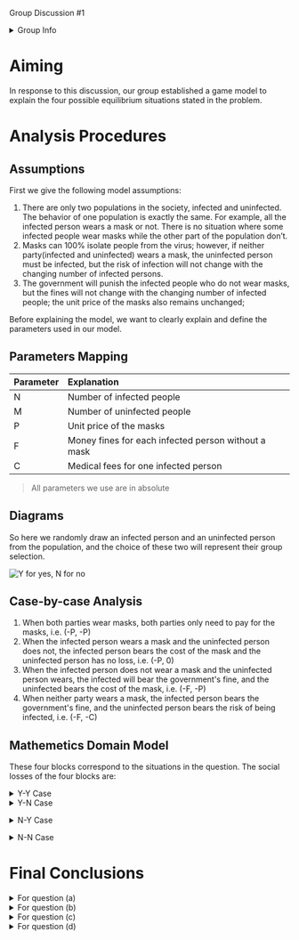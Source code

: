 Group Discussion #1
<details>
<summary>Group Info</summary>

## Name

Paul A. Samuelson

## Members

> Ziqing Ye 116010268

> Zhuoyu Zhou 116010330

> Zhenhong Zhai 117010369

> Siyi Lin 117010155
</details>

# Aiming

In response to this discussion, our group established a game model to explain the four possible equilibrium situations stated in the problem.

# Analysis Procedures

## Assumptions

First we give the following model assumptions:
1. There are only two populations in the society, infected and uninfected. The behavior of one population is exactly the same. For example, all the infected person wears a mask or not. There is no situation where some infected people wear masks while the other part of the population don’t.
2. Masks can 100% isolate people from the virus; however, if neither party(infected and uninfected) wears a mask, the uninfected person must be infected, but the risk of infection will not change with the changing number of infected persons.
3. The government will punish the infected people who do not wear masks, but the fines will not change with the changing number of infected people; the unit price of the masks also remains unchanged;

Before explaining the model, we want to clearly explain and define the parameters used in our model.

## Parameters Mapping

| Parameter | Explanation |
| :--- | :--- |
| N | Number of infected people |
| M | Number of uninfected people |
| P | Unit price of the masks |	
| F | Money fines for each infected person without a mask |
| C | Medical fees for one infected person |	
> All parameters we use are in absolute

## Diagrams

So here we randomly draw an infected person and an uninfected person from the population, and the choice of these two will represent their group selection.

<img src="D:\Linkeer365Blog\Linkeer365.github.io\source\_posts\ECO2011-讨论1\2020-03-01_171035.jpg" alt="Y for yes, N for no">
</img>

## Case-by-case Analysis

1. When both parties wear masks, both parties only need to pay for the masks, i.e. (-P, -P)
2. When the infected person wears a mask and the uninfected person does not, the infected person bears the cost of the mask and the uninfected person has no loss, i.e. (-P, 0)
3. When the infected person does not wear a mask and the uninfected person wears, the infected will bear the government's fine, and the uninfected bears the cost of the mask, i.e. (-F, -P)
4. When neither party wears a mask, the infected person bears the government's fine, and the uninfected person bears the risk of being infected, i.e. (-F, -C)

## Mathemetics Domain Model 

These four blocks correspond to the situations in the question. The social losses of the four blocks are:

<details><summary>Y-Y Case</summary> 

N * (-P) + M * (-P) = - (N + M) * P   —— (c)
</details>

<details><summary>Y-N Case</summary>

N * (-P) + M * 0 = - N * P   —— (a)</details>

<details><summary>N-Y Case</summary> 

 N * (-F) +  M * (-P)   —— (b) </details>

<details><summary>N-N Case</summary> 

N * (-F) + M * (-C) = - N * F + (- M * C)   —— (d)</details>


# Final Conclusions

<details><summary>For question (a) </summary>

if the price of mask P is far less than the government fine F and infection risk C, i.e. P < N/ (N - M) * F and P < F + (M/N) * C, then the strategy a: Only infected people choose to wear masks is the best strategy.

</details>
<details><summary>For question (b) </summary>

if the government fine is really small and the mask price P far less than the infection risk C, at the same time N > M, then the strategy: Only infected people choose to wear masks is the best.

</details>
<details><summary>For question (c) </summary>

we cannot figure out the feasible solution using this model, but through our analysis, we find a situation that when 1. Masks can prevent the spread of the virus effectively. 2. The virus is highly pathogenic. Uninfected people do not want to get infected. Infected people will get heavier illness if they not wearing masks and having touch with other infected people without masks. then the strategy: Everybody wears a mask is the best.

</details><details><summary>For question (d) </summary>

when N > M, the infection risk C and government fine F far less than the mask price P, i.e. F < (N * P – M * C)/N and C < (N/M) * (P – F), then the strategy: Nobody wears a mask is the best.

</details>
